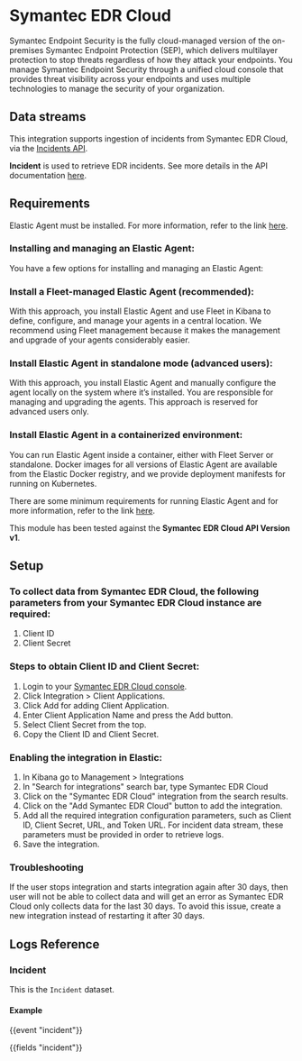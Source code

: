 # Symantec EDR Cloud

Symantec Endpoint Security is the fully cloud-managed version of the on-premises Symantec Endpoint Protection (SEP), which delivers multilayer protection to stop threats regardless of how they attack your endpoints. You manage Symantec Endpoint Security through a unified cloud console that provides threat visibility across your endpoints and uses multiple technologies to manage the security of your organization.

## Data streams

This integration supports ingestion of incidents from Symantec EDR Cloud, via the [Incidents API](https://apidocs.securitycloud.symantec.com/#/doc?id=edr_incidents).

**Incident** is used to retrieve EDR incidents. See more details in the API documentation [here](https://apidocs.securitycloud.symantec.com/#/doc?id=edr_incidents).

## Requirements

Elastic Agent must be installed. For more information, refer to the link [here](https://www.elastic.co/guide/en/fleet/current/elastic-agent-installation.html).  

### Installing and managing an Elastic Agent:

You have a few options for installing and managing an Elastic Agent:

### Install a Fleet-managed Elastic Agent (recommended):

With this approach, you install Elastic Agent and use Fleet in Kibana to define, configure, and manage your agents in a central location. We recommend using Fleet management because it makes the management and upgrade of your agents considerably easier.

### Install Elastic Agent in standalone mode (advanced users):

With this approach, you install Elastic Agent and manually configure the agent locally on the system where it’s installed. You are responsible for managing and upgrading the agents. This approach is reserved for advanced users only.

### Install Elastic Agent in a containerized environment:

You can run Elastic Agent inside a container, either with Fleet Server or standalone. Docker images for all versions of Elastic Agent are available from the Elastic Docker registry, and we provide deployment manifests for running on Kubernetes.

There are some minimum requirements for running Elastic Agent and for more information, refer to the link [here](https://www.elastic.co/guide/en/fleet/current/elastic-agent-installation.html).

This module has been tested against the **Symantec EDR Cloud API Version v1**.

## Setup

### To collect data from Symantec EDR Cloud, the following parameters from your Symantec EDR Cloud instance are required:

1. Client ID
2. Client Secret

### Steps to obtain Client ID and Client Secret:

1. Login to your [Symantec EDR Cloud console](https://sep.securitycloud.symantec.com/v2/landing).
2. Click Integration > Client Applications.
3. Click Add for adding Client Application.
4. Enter Client Application Name and press the Add button.
5. Select Client Secret from the top.
6. Copy the Client ID and Client Secret.

### Enabling the integration in Elastic:

1. In Kibana go to Management > Integrations
2. In "Search for integrations" search bar, type Symantec EDR Cloud
3. Click on the "Symantec EDR Cloud" integration from the search results.
4. Click on the "Add Symantec EDR Cloud" button to add the integration.
5. Add all the required integration configuration parameters, such as Client ID, Client Secret, URL, and Token URL. For incident data stream, these parameters must be provided in order to retrieve logs.
6. Save the integration.

### Troubleshooting

If the user stops integration and starts integration again after 30 days, then user will not be able to collect data and will get an error as Symantec EDR Cloud only collects data for the last 30 days. To avoid this issue, create a new integration instead of restarting it after 30 days.

## Logs Reference

### Incident

This is the `Incident` dataset.

#### Example

{{event "incident"}}

{{fields "incident"}}
